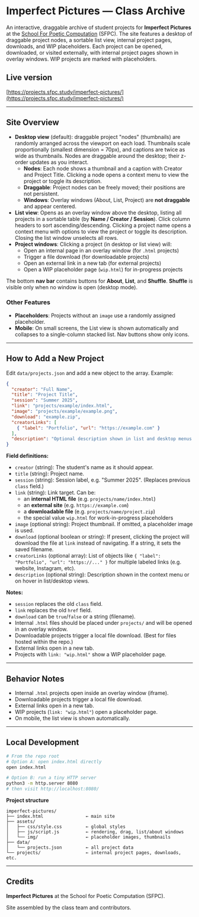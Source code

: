 # Imperfect Pictures — Class Archive

An interactive, draggable archive of student projects for **Imperfect Pictures** at the [School For Poetic Computation](https://sfpc.study/) (SFPC). The site features a desktop of draggable project nodes, a sortable list view, internal project pages, downloads, and WIP placeholders. Each project can be opened, downloaded, or visited externally, with internal project pages shown in overlay windows. WIP projects are marked with placeholders.

## Live version

[https://projects.sfpc.study/imperfect-pictures/](https://projects.sfpc.study/imperfect-pictures/)

---

## Site Overview

- **Desktop view** (default): draggable project "nodes" (thumbnails) are randomly arranged across the viewport on each load. Thumbnails scale proportionally (smallest dimension = 70px), and captions are twice as wide as thumbnails. Nodes are draggable around the desktop; their z-order updates as you interact.
    - **Nodes**: Each node shows a thumbnail and a caption with Creator and Project Title. Clicking a node opens a context menu to view the project or toggle its description.
    - **Draggable**: Project nodes can be freely moved; their positions are not persistent.
    - **Windows**: Overlay windows (About, List, Project) are **not draggable** and appear centered.
- **List view**: Opens as an overlay window above the desktop, listing all projects in a sortable table (by **Name / Creator / Session**). Click column headers to sort ascending/descending. Clicking a project name opens a context menu with options to view the project or toggle its description. Closing the list window unselects all rows.
- **Project windows**: Clicking a project (in desktop or list view) will:
    - Open an internal page in an overlay window (for `.html` projects)
    - Trigger a file download (for downloadable projects)
    - Open an external link in a new tab (for external projects)
    - Open a WIP placeholder page (`wip.html`) for in-progress projects

The bottom **nav bar** contains buttons for **About**, **List**, and **Shuffle**. **Shuffle** is visible only when no window is open (desktop mode).

### Other Features
- **Placeholders**: Projects without an `image` use a randomly assigned placeholder.
- **Mobile**: On small screens, the List view is shown automatically and collapses to a single-column stacked list. Nav buttons show only icons.

---

## How to Add a New Project

Edit `data/projects.json` and add a new object to the array. Example:

```json
{
  "creator": "Full Name",
  "title": "Project Title",
  "session": "Summer 2025",
  "link": "projects/example/index.html",
  "image": "projects/example/example.png",
  "download": "example.zip",
  "creatorLinks": [
    { "label": "Portfolio", "url": "https://example.com" }
  ],
  "description": "Optional description shown in list and desktop menus."
}
```

**Field definitions:**
- `creator` (string): The student's name as it should appear.
- `title` (string): Project name.
- `session` (string): Session label, e.g. "Summer 2025". (Replaces previous `class` field.)
- `link` (string): Link target. Can be:
    - an **internal HTML file** (e.g. `projects/name/index.html`)
    - an **external site** (e.g. `https://example.com`)
    - a **downloadable file** (e.g. `projects/name/project.zip`)
    - the special value `wip.html` for work-in-progress placeholders
- `image` (optional string): Project thumbnail. If omitted, a placeholder image is used.
- `download` (optional boolean or string): If present, clicking the project will download the file at `link` instead of navigating. If a string, it sets the saved filename.
- `creatorLinks` (optional array): List of objects like `{ "label": "Portfolio", "url": "https://..." }` for multiple labeled links (e.g. website, Instagram, etc).
- `description` (optional string): Description shown in the context menu or on hover in list/desktop views.

**Notes:**
- `session` replaces the old `class` field.
- `link` replaces the old `href` field.
- `download` can be `true`/`false` or a string (filename).
- Internal `.html` files should be placed under `projects/` and will be opened in an overlay window.
- Downloadable projects trigger a local file download. (Best for files hosted within the repo.)
- External links open in a new tab.
- Projects with `link: "wip.html"` show a WIP placeholder page.

---

## Behavior Notes

- Internal `.html` projects open inside an overlay window (iframe).
- Downloadable projects trigger a local file download.
- External links open in a new tab.
- WIP projects (`link: "wip.html"`) open a placeholder page.
- On mobile, the list view is shown automatically.

---

## Local Development

```bash
# From the repo root
# Option A: open index.html directly
open index.html

# Option B: run a tiny HTTP server
python3 -m http.server 8080
# then visit http://localhost:8080/
```

**Project structure**
```
imperfect-pictures/
├── index.html                ← main site
├── assets/
│   ├── css/style.css         ← global styles
│   ├── js/script.js          ← rendering, drag, list/about windows
│   └── img/                  ← placeholder images, thumbnails
├── data/
│   └── projects.json         ← all project data
└── projects/                 ← internal project pages, downloads, etc.
```

---

## Credits

**Imperfect Pictures** at the School for Poetic Computation (SFPC).

Site assembled by the class team and contributors.
